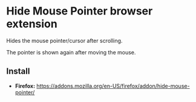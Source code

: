 # Hide Mouse Pointer browser extension

Hides the mouse pointer/cursor after scrolling.

The pointer is shown again after moving the mouse.

## Install

- **Firefox:** https://addons.mozilla.org/en-US/firefox/addon/hide-mouse-pointer/
